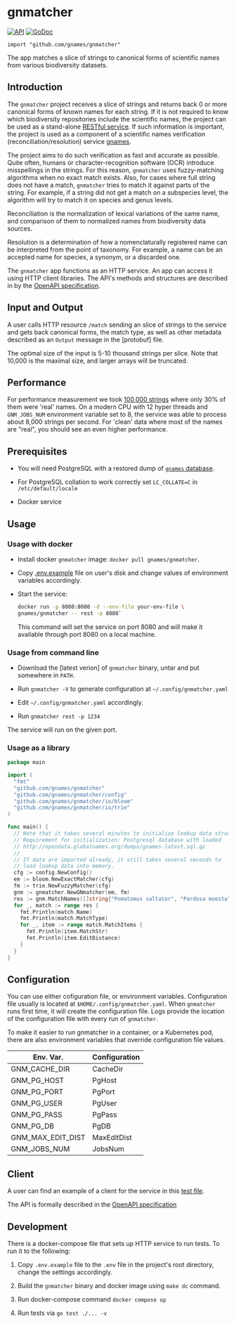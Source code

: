 # gnmatcher

[![API](https://img.shields.io/badge/OpenAPI3-1.0.0-89bf04)](https://app.swaggerhub.com/apis-docs/dimus/gnmatcher/1.0.0)
[![GoDoc](https://godoc.org/github.com/gnames/gnmatcher?status.svg)](https://pkg.go.dev/github.com/gnames/gnmatcher)

``import "github.com/gnames/gnmatcher"``

The app matches a slice of strings to canonical forms of scientific names from
various biodiversity datasets.

## Introduction

The `gnmatcher` project receives a slice of strings and returns back 0 or more
canonical forms of known names for each string. If it is not required to know
which biodiversity repositories include the scientific names, the project can
be used as a stand-alone [RESTful service][OpenAPI specification]. If such
information is important, the project is used as a component of a scientific
names verification (reconciliation/resolution) service [gnames].

The project aims to do such verification as fast and accurate as possible.
Quite often, humans or character-recognition software (OCR) introduce
misspellings in the strings. For this reason, `gnmatcher` uses fuzzy-matching
algorithms when no exact match exists.  Also, for cases where full string does
not have a match, `gnmatcher` tries to match it against parts of the string.
For example, if a string did not get a match on a subspecies level, the
algorithm will try to match it on species and genus levels.

Reconciliation is the normalization of lexical variations of the same name, and
comparison of them to normalized names from biodiversity data sources.

Resolution is a determination of how a nomenclaturally registered name can be
interpreted from the point of taxonomy. For example, a name can be an accepted
name for species, a synonym, or a discarded one.

The `gnmatcher` app functions as an HTTP service. An app can access it using
HTTP client libraries.  The API's methods and structures are described in
by the [OpenAPI specification].

## Input and Output

A user calls HTTP resource `/match` sending an slice of strings to the
service and gets back canonical forms, the match type, as well as other
metadata described as an `Output` message in the [protobuf] file.

The optimal size of the input is 5-10 thousand strings per slice. Note
that 10,000 is the maximal size, and larger arrays will be truncated.

## Performance

For performance measurement we took [100,000 strings][testdata] where only
30% of them were 'real' names. On a modern CPU with 12 hyper threads and
`GNM_JOBS_NUM` environment variable set to 8, the service was able to process
about 8,000 strings per second. For 'clean' data where most of the names
are "real", you should see an even higher performance.

## Prerequisites

* You will need PostgreSQL with a restored dump of
   [`gnames` database][gnames dump].

* For PostgreSQL collation to work correctly set ``LC_COLLATE=C`` in
  `/etc/default/locale`
* Docker service

## Usage

### Usage with docker

* Install docker `gnmatcher` image: ``docker pull gnames/gnmatcher``.

* Copy [.env.example] file on user's disk and change values
  of environment variables accordingly.

* Start the service:

    ```bash
    docker run -p 8080:8080 -d --env-file your-env-file \
    gnames/gnmatcher -- rest -p 8080`
    ```

  This command will set the service on port 8080 and will make it available
  through port 8080 on a local machine.

### Usage from command line

* Download the [latest verion] of `gnmatcher` binary, untar and put somewhere
  in `PATH`.

* Run `gnmatcher -V` to generate configuration at
  `~/.config/gnmatcher.yaml`

* Edit `~/.config/gnmatcher.yaml` accordingly.

* Run ``gnmatcher rest -p 1234``

The service will run on the given port.

### Usage as a library

```go
package main

import (
  "fmt"
  "github.com/gnames/gnmatcher"
  "github.com/gnames/gnmatcher/config"
  "github.com/gnames/gnmatcher/io/bloom"
  "github.com/gnames/gnmatcher/io/trie"
)

func main() {
  // Note that it takes several minutes to initialize lookup data structures.
  // Requirement for initialization: Postgresql database with loaded
  // http://opendata.globalnames.org/dumps/gnames-latest.sql.gz
  //
  // If data are imported already, it still takes several seconds to
  // load lookup data into memory.
  cfg := config.NewConfig()
  em := bloom.NewExactMatcher(cfg)
  fm := trie.NewFuzzyMatcher(cfg)
  gnm := gnmatcher.NewGNmatcher(em, fm)
  res := gnm.MatchNames([]string{"Pomatomus saltator", "Pardosa moesta"})
  for _, match := range res {
    fmt.Println(match.Name)
    fmt.Println(match.MatchType)
    for _, item := range match.MatchItems {
      fmt.Println(item.MatchStr)
      fmt.Println(item.EditDistance)
    }
  }
}
```

## Configuration

You can use either cofiguration file, or environment variables.
Configuration file usually is located at `$HOME/.config/gnmatcher.yaml`.
When `gnmatcher` runs first time, it will create the configuration file.
Logs provide the location of the configuration file with every run of
`gnmatcher`.

To make it easier to run gnmatcher in a container, or a Kubernetes pod, there
are also environment variables that override configuration file values.

| Env. Var.         | Configuration  |
| ----------------- | ---------------|
| GNM_CACHE_DIR     | CacheDir       |
| GNM_PG_HOST       | PgHost         |
| GNM_PG_PORT       | PgPort         |
| GNM_PG_USER       | PgUser         |
| GNM_PG_PASS       | PgPass         |
| GNM_PG_DB         | PgDB           |
| GNM_MAX_EDIT_DIST | MaxEditDist    |
| GNM_JOBS_NUM      | JobsNum        |

## Client

A user can find an example of a client for the service in this
[test file][rest-client].

The API is formally described in the [OpenAPI specification]

## Development

There is a docker-compose file that sets up HTTP service to run tests. To run
it to the following:

1. Copy `.env.example` file to the `.env` file in the project's root directory,
   change the settings accordingly.

2. Build the `gnmatcher` binary and docker image using ``make dc`` command.

3. Run docker-compose command ``docker compose up``

4. Run tests via ``go test ./... -v``

[gnames]: https://github.com/gnames/gnames
[gnames dump]: https://opendata.globalnames.org/dumps/gnames-latest.sql.gz
[model]: https://github.com/gnames/gnmatcher/tree/master/model
[.env.example]: https://raw.githubusercontent.com/gnames/gnmatcher/master/.env.example
[testdata]: https://github.com/gnames/gnmatcher/blob/master/testdata/testdata.csv
[rest-client]: https://github.com/gnames/gnmatcher/blob/master/rest/rest_test.go
[BDD]: https://en.wikipedia.org/wiki/Behavior-driven_development
[OpenAPI specification]: https://app.swaggerhub.com/apis-docs/dimus/gnmatcher/1.0.0
[gnmatcher interface]: https://pkg.go.dev/github.com/gnames/gnmatcher#GNmatcher
